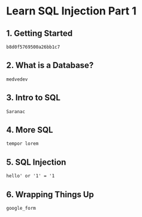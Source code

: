 # Learn SQL Injection Part 1

## 1. Getting Started
    b8d0f5769500a26bb1c7
## 2. What is a Database?     
    medvedev
## 3. Intro to SQL  
    Saranac
##  4. More SQL
    tempor lorem
## 5. SQL Injection 
    hello' or '1' = '1
##  6. Wrapping Things Up
    google_form